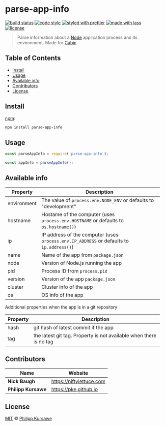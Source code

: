 # parse-app-info

[![build status](https://github.com/cabinjs/parse-app-info/actions/workflows/ci.yml/badge.svg)](https://github.com/cabinjs/parse-app-info/actions/workflows/ci.yml)
[![code style](https://img.shields.io/badge/code_style-XO-5ed9c7.svg)](https://github.com/sindresorhus/xo)
[![styled with prettier](https://img.shields.io/badge/styled_with-prettier-ff69b4.svg)](https://github.com/prettier/prettier)
[![made with lass](https://img.shields.io/badge/made_with-lass-95CC28.svg)](https://lass.js.org)
[![license](https://img.shields.io/github/license/cabinjs/parse-app-info.svg)](LICENSE)

> Parse information about a [Node][] application process and its environment. Made for [Cabin][].


## Table of Contents

* [Install](#install)
* [Usage](#usage)
* [Available info](#available-info)
* [Contributors](#contributors)
* [License](#license)


## Install

[npm][]:

```sh
npm install parse-app-info
```


## Usage

```js
const parseAppInfo = require('parse-app-info');

const appInfo = parseAppInfo();
```


## Available info

| Property    | Description                                                                              |
| ----------- | ---------------------------------------------------------------------------------------- |
| environment | The value of `process.env.NODE_ENV` or defaults to "development"                         |
| hostname    | Hostame of the computer (uses `process.env.HOSTNAME` or defaults to `os.hostname()`)     |
| ip          | IP address of the computer (uses `process.env.IP_ADDRESS` or defaults to `ip.address()`) |
| name        | Name of the app from `package.json`                                                      |
| node        | Version of Node.js running the app                                                       |
| pid         | Process ID from `process.pid`                                                            |
| version     | Version of the app `package.json`                                                        |
| cluster     | Cluster info of the app                                                                  |
| os          | OS info of the app                                                                       |

Additional properties when the app is in a git repository

| Property | Description                                                        |
| -------- | ------------------------------------------------------------------ |
| hash     | git hash of latest commit if the app                               |
| tag      | the latest git tag. Property is not available when there is no tag |


## Contributors

| Name                | Website                    |
| ------------------- | -------------------------- |
| **Nick Baugh**      | <https://niftylettuce.com> |
| **Philipp Kursawe** | <https://pke.github.io>    |


## License

[MIT](LICENSE) © [Philipp Kursawe](https://pke.github.io)


##

[npm]: https://www.npmjs.com/

[cabin]: https://cabinjs.com

[node]: https://nodejs.org

